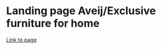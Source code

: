 # Landing page Aveij/Exclusive furniture for home

[Link to page](https://viktorovvik.github.io/landing-aveij/)
